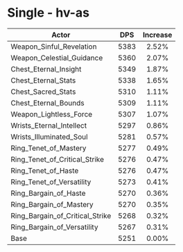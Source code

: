 # Single - hv-as
| Actor | DPS | Increase |
|---|:---:|:---:|
|Weapon_Sinful_Revelation|5383|2.52%|
|Weapon_Celestial_Guidance|5360|2.07%|
|Chest_Eternal_Insight|5349|1.87%|
|Chest_Eternal_Stats|5338|1.65%|
|Chest_Sacred_Stats|5310|1.11%|
|Chest_Eternal_Bounds|5309|1.11%|
|Weapon_Lightless_Force|5307|1.07%|
|Wrists_Eternal_Intellect|5297|0.86%|
|Wrists_Illuminated_Soul|5281|0.57%|
|Ring_Tenet_of_Mastery|5277|0.49%|
|Ring_Tenet_of_Critical_Strike|5276|0.47%|
|Ring_Tenet_of_Haste|5276|0.47%|
|Ring_Tenet_of_Versatility|5273|0.41%|
|Ring_Bargain_of_Haste|5270|0.36%|
|Ring_Bargain_of_Mastery|5270|0.35%|
|Ring_Bargain_of_Critical_Strike|5268|0.32%|
|Ring_Bargain_of_Versatility|5267|0.31%|
|Base|5251|0.00%|
